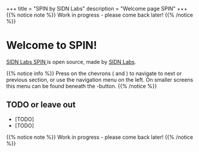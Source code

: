 +++
title = "SPIN by SIDN Labs"
description = "Welcome page SPIN"
+++
{{% notice note %}}
Work in progress - please come back later!
{{% /notice %}}

# Welcome to SPIN!
[SIDN Labs SPIN <i class='fa fa-github'></i>](https://github.com/sidn/spin) is open source, made by [SIDN Labs](https://www.sidnlabs.nl).

{{% notice info %}}
Press on the chevrons (<i class='fa fa-chevron-left'></i> and
<i class='fa fa-chevron-right'></i>) to navigate to next or previous section, or use the
navigation menu on the left. On smaller screens this menu can be found beneath the
<i class='fa fa-bars'></i>-button.
{{% /notice %}}

## TODO or leave out

* [TODO]
* [TODO]

{{% notice note %}}
Work in progress - please come back later!
{{% /notice %}}